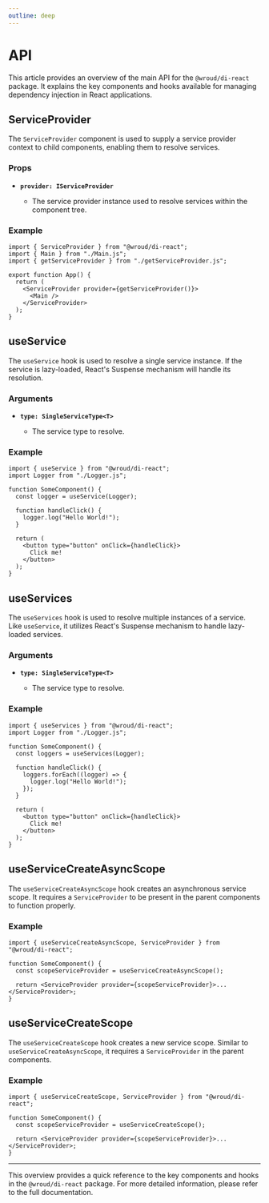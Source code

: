 ```yaml
---
outline: deep
---
```


# API

This article provides an overview of the main API for the `@wroud/di-react` package. It explains the key components and hooks available for managing dependency injection in React applications.

## ServiceProvider

The `ServiceProvider` component is used to supply a service provider context to child components, enabling them to resolve services.

### Props

- **`provider: IServiceProvider`**

  - The service provider instance used to resolve services within the component tree.

### Example

```tsx
import { ServiceProvider } from "@wroud/di-react";
import { Main } from "./Main.js";
import { getServiceProvider } from "./getServiceProvider.js";

export function App() {
  return (
    <ServiceProvider provider={getServiceProvider()}>
      <Main />
    </ServiceProvider>
  );
}
```

## useService

The `useService` hook is used to resolve a single service instance. If the service is lazy-loaded, React's Suspense mechanism will handle its resolution.

### Arguments

- **`type: SingleServiceType<T>`**

  - The service type to resolve.

### Example

```tsx
import { useService } from "@wroud/di-react";
import Logger from "./Logger.js";

function SomeComponent() {
  const logger = useService(Logger);

  function handleClick() {
    logger.log("Hello World!");
  }

  return (
    <button type="button" onClick={handleClick}>
      Click me!
    </button>
  );
}
```

## useServices

The `useServices` hook is used to resolve multiple instances of a service. Like `useService`, it utilizes React's Suspense mechanism to handle lazy-loaded services.

### Arguments

- **`type: SingleServiceType<T>`**

  - The service type to resolve.

### Example

```tsx
import { useServices } from "@wroud/di-react";
import Logger from "./Logger.js";

function SomeComponent() {
  const loggers = useServices(Logger);

  function handleClick() {
    loggers.forEach((logger) => {
      logger.log("Hello World!");
    });
  }

  return (
    <button type="button" onClick={handleClick}>
      Click me!
    </button>
  );
}
```

## useServiceCreateAsyncScope

The `useServiceCreateAsyncScope` hook creates an asynchronous service scope. It requires a `ServiceProvider` to be present in the parent components to function properly.

### Example

```tsx
import { useServiceCreateAsyncScope, ServiceProvider } from "@wroud/di-react";

function SomeComponent() {
  const scopeServiceProvider = useServiceCreateAsyncScope();

  return <ServiceProvider provider={scopeServiceProvider}>...</ServiceProvider>;
}
```

## useServiceCreateScope

The `useServiceCreateScope` hook creates a new service scope. Similar to `useServiceCreateAsyncScope`, it requires a `ServiceProvider` in the parent components.

### Example

```tsx
import { useServiceCreateScope, ServiceProvider } from "@wroud/di-react";

function SomeComponent() {
  const scopeServiceProvider = useServiceCreateScope();

  return <ServiceProvider provider={scopeServiceProvider}>...</ServiceProvider>;
}
```

---

This overview provides a quick reference to the key components and hooks in the `@wroud/di-react` package. For more detailed information, please refer to the full documentation.
